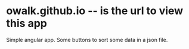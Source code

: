 # owalk.github.io -- is the url to view this app
Simple angular app.
Some buttons to sort some data in a json file.
